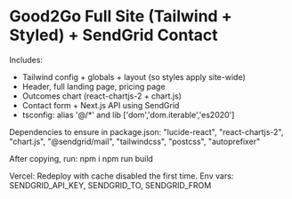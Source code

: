 # Good2Go Full Site (Tailwind + Styled) + SendGrid Contact

Includes:
- Tailwind config + globals + layout (so styles apply site-wide)
- Header, full landing page, pricing page
- Outcomes chart (react-chartjs-2 + chart.js)
- Contact form + Next.js API using SendGrid
- tsconfig: alias '@/*' and lib ['dom','dom.iterable','es2020']

Dependencies to ensure in package.json:
  "lucide-react", "react-chartjs-2", "chart.js", "@sendgrid/mail",
  "tailwindcss", "postcss", "autoprefixer"

After copying, run:
  npm i
  npm run build

Vercel: Redeploy with cache disabled the first time.
Env vars:
  SENDGRID_API_KEY, SENDGRID_TO, SENDGRID_FROM
